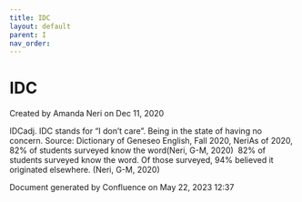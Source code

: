 ```yaml
---
title: IDC
layout: default
parent: I
nav_order:
---
```


# IDC

Created by  Amanda Neri on Dec 11, 2020

IDCadj. IDC stands for “I don’t care”. Being in the state of having no concern. Source: Dictionary of Geneseo English, Fall 2020, NeriAs of 2020, 82% of students surveyed know the word(Neri, G-M, 2020)  82% of students surveyed know the word. Of those surveyed, 94% believed it originated elsewhere. (Neri, G-M, 2020)

Document generated by Confluence on May 22, 2023 12:37


